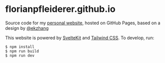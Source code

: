 # florianpfleiderer.github.io

Source code for my [personal website](https://info.florianpfleiderer.at/), hosted on
GitHub Pages, based on a design by [@ekzhang](https://github.com/ekzhang)

This website is powered by [SvelteKit](https://kit.svelte.dev/) and
[Tailwind CSS](https://tailwindcss.com/). To develop, run:

```sh-session
$ npm install
$ npm run build 
$ npm run dev
```
